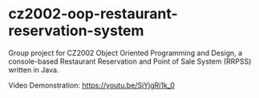 # cz2002-oop-restaurant-reservation-system
Group project for CZ2002 Object Oriented Programming and Design, a console-based Restaurant Reservation and Point of Sale System (RRPSS) written in Java. 

Video Demonstration: https://youtu.be/SjYjgRi1k_0 
